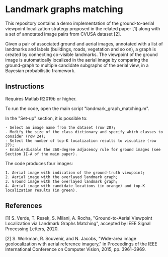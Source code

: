 # Landmark graphs matching

This repository contains a demo implementation of the ground-to-aerial viewpoint localization strategy proposed in the related paper [1] along with a set of annotated image pairs from CVUSA dataset [2]. 

Given a pair of associated ground and aerial images, annotated with a list of landmarks and labels (buildings, roads, vegetation and so on), a graph is created by connecting co-visible landmarks. The viewpoint of the ground image is automatically localized in the aerial image by comparing the ground-graph to multiple candidate subgraphs of the aerial view, in a Bayesian probabilistic framework. 


## Instructions

Requires Matlab R2019b or higher.

To run the code, open the main script "landmark_graph_matching.m". 

In the "Set-up" section, it is possible to:

	- Select an image name from the dataset (row 20);
	- Modify the size of the class dictionary and specify which classes to consider (row 24);
	- Select the number of top-K localization results to visualize (row 27);
	- Enable/disable the 360-degree adjacency rule for ground images (see Section II-A of the main paper). 


The code produces four images:

	1. Aerial image with indication of the ground-truth viewpoint;
	2. Aerial image with the overlayed landmark graph;
	3. Ground image with the overlayed landmark graph;
	4. Aerial image with candidate locations (in orange) and top-K localization results (in green). 
	

## References

[1] S. Verde, T. Resek, S. Milani, A. Rocha, "Ground-to-Aerial Viewpoint Localization via Landmark Graphs Matching", accepted by IEEE Signal Processing Letters, 2020.

[2] S. Workman, R. Souvenir, and N. Jacobs, "Wide-area image geolocalization with aerial reference imagery," in Proceedings of the IEEE International Conference on Computer Vision, 2015, pp. 3961–3969.
